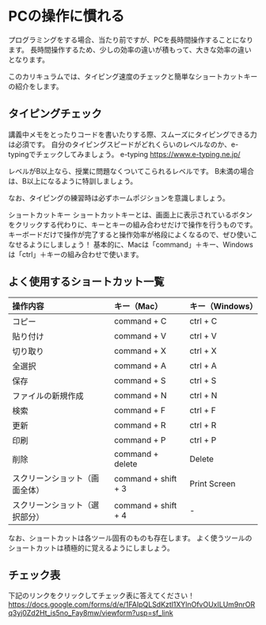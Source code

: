 # PCの操作に慣れる
プログラミングをする場合、当たり前ですが、PCを長時間操作することになります。
長時間操作するため、少しの効率の違いが積もって、大きな効率の違いとなります。

このカリキュラムでは、タイピング速度のチェックと簡単なショートカットキーの紹介をします。

## タイピングチェック
講義中メモをとったりコードを書いたりする際、スムーズにタイピングできる力は必須です。
自分のタイピングスピードがどれくらいのレベルなのか、e-typingでチェックしてみましょう。
e-typing
https://www.e-typing.ne.jp/

レベルがB以上なら、授業に問題なくついてこられるレベルです。
B未満の場合は、B以上になるように特訓しましょう。

なお、タイピングの練習時は必ずホームポジションを意識しましょう。

ショートカットキー
ショートカットキーとは、画面上に表示されているボタンをクリックする代わりに、キーとキーの組み合わせだけで操作を行うものです。
キーボードだけで操作が完了すると操作効率が格段によくなるので、ぜひ使いこなせるようにしましょう！
基本的に、Macは「command」＋キー、Windowsは「ctrl」＋キーの組み合わせで使います。

## よく使用するショートカット一覧

|操作内容	|キー（Mac）|キー（Windows）
|:---| :--- | :--- |
|コピー	|command + C	| ctrl + C
|貼り付け |command + V | ctrl + V
|切り取り	|command + X	|ctrl + X
|全選択	|command + A	|ctrl + A
|保存	|command + S	|ctrl + S
|ファイルの新規作成	|command + N	|ctrl + N
|検索	|command + F	|ctrl + F
|更新	|command + R	|ctrl + R
|印刷	|command + P	|ctrl + P
|削除	|command + delete|	Delete
|スクリーンショット（画面全体）	|command + shift + 3	|Print Screen
|スクリーンショット（選択部分）	|command + shift + 4	|-

なお、ショートカットは各ツール固有のものも存在します。
よく使うツールのショートカットは積極的に覚えるようにしましょう。

## チェック表
下記のリンクをクリックしてチェック表に答えてください！<br>
https://docs.google.com/forms/d/e/1FAIpQLSdKztl1XYlnOfvOUxILUm9nrORq3yj0Zd2Ht_is5no_Fay8mw/viewform?usp=sf_link